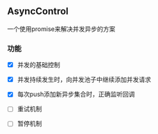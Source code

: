<!--
 * @Author: zhaocongcong
 * @LastEditors: zhaocongcong
 * @Date: 2021-11-22 20:43:44
 * @LastEditTime: 2021-12-08 11:09:42
 * @Description: 
-->
## AsyncControl

一个使用promise来解决并发异步的方案

### 功能

- [x] 并发的基础控制
- [x] 并发持续发生时，向并发池子中继续添加并发请求
- [x] 每次push添加新异步集合时，正确监听回调
- [ ] 重试机制
- [ ] 暂停机制

